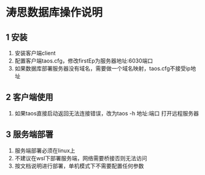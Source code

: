 # 涛思数据库操作说明

## 1 安装
1. 安装客户端client
2. 配置客户端taos.cfg，修改firstEp为服务器地址:6030端口
3. 如果数据库部署服务器没有域名，需要做一个域名映射，taos.cfg不接受ip地址

## 2 客户端使用
1. 如果taos直接启动返回无法连接错误，改为taos -h 地址:端口 打开远程服务器

## 3 服务端部署
1. 服务端部署必须在linux上
2. 不建议在wsl下部署服务端，网络需要桥接否则无法访问
3. 按文档说明进行部署，单机模式下不需要配置任何参数

